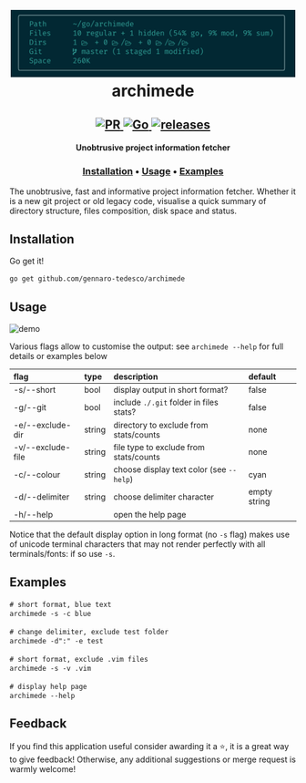 <h1 align="center">
  <br>
  <img width="500" src="logo.png">
  <br>
  archimede
</h1>

<h2 align="center">
  <a href="#" onclick="return false;">
    <img alt="PR" src="https://img.shields.io/badge/PRs-welcome-brightgreen.svg?style=flat"/>
  </a>
  <a href="https://golang.org/">
    <img alt="Go" src="https://img.shields.io/badge/go-%2300ADD8.svg?&style=flat&logo=go&logoColor=white"/>
  </a>
  <a href="https://github.com/gennaro-tedesco/archimede/releases">
    <img alt="releases" src="https://img.shields.io/github/release/gennaro-tedesco/archimede"/>
  </a>
</h2>

<h4 align="center">Unobtrusive project information fetcher</h4>
<h3 align="center">
  <a href="#Installation">Installation</a> •
  <a href="#Usage">Usage</a> •
  <a href="#Examples">Examples</a>
</h3>


The unobtrusive, fast and informative project information fetcher. Whether it is a new git project or old legacy code, visualise a quick summary of directory structure, files composition, disk space and status.


## Installation
Go get it!
```
go get github.com/gennaro-tedesco/archimede
```

## Usage

![demo](https://user-images.githubusercontent.com/15387611/120531489-f970b000-c3de-11eb-8965-2efca47fe8c1.gif)

Various flags allow to customise the output: see `archimede --help` for full details or examples below

| flag             | type   | description                               | default
|:---------------- |:------ |:----------------------------------------- |:-------
| -s/--short       | bool   | display output in short format?           | false
| -g/--git         | bool   | include `./.git` folder in files stats?   | false
| -e/--exclude-dir | string | directory to exclude from stats/counts    | none
| -v/--exclude-file| string | file type to exclude from stats/counts    | none
| -c/--colour      | string | choose display text color (see `--help`)  | cyan
| -d/--delimiter   | string | choose delimiter character                | empty string
| -h/--help        |        | open the help page                        |

Notice that the default display option in long format (no `-s` flag) makes use of unicode
terminal characters that may not render perfectly with all terminals/fonts: if so use `-s`.

## Examples
```
# short format, blue text
archimede -s -c blue

# change delimiter, exclude test folder
archimede -d":" -e test

# short format, exclude .vim files
archimede -s -v .vim

# display help page
archimede --help
```

## Feedback
If you find this application useful consider awarding it a ⭐, it is a great way to give feedback! Otherwise, any additional suggestions or merge request is warmly welcome!

